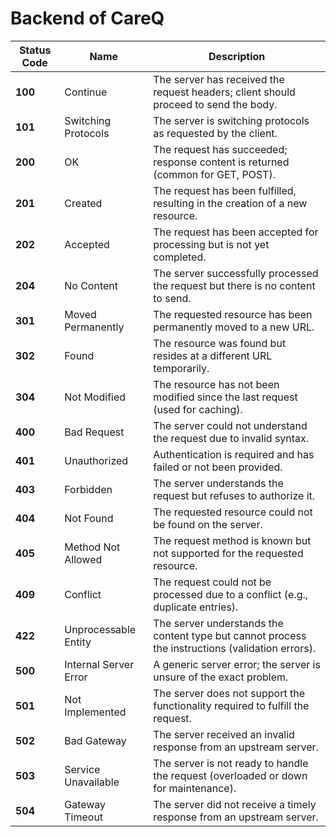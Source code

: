 # Backend of CareQ

| Status Code | Name                      | Description                                                                           |
|-------------|---------------------------|---------------------------------------------------------------------------------------|
| **100**     | Continue                  | The server has received the request headers; client should proceed to send the body.  |
| **101**     | Switching Protocols       | The server is switching protocols as requested by the client.                         |
| **200**     | OK                        | The request has succeeded; response content is returned (common for GET, POST).       |
| **201**     | Created                   | The request has been fulfilled, resulting in the creation of a new resource.          |
| **202**     | Accepted                  | The request has been accepted for processing but is not yet completed.                |
| **204**     | No Content                | The server successfully processed the request but there is no content to send.        |
| **301**     | Moved Permanently         | The requested resource has been permanently moved to a new URL.                       |
| **302**     | Found                     | The resource was found but resides at a different URL temporarily.                    |
| **304**     | Not Modified              | The resource has not been modified since the last request (used for caching).         |
| **400**     | Bad Request               | The server could not understand the request due to invalid syntax.                    |
| **401**     | Unauthorized              | Authentication is required and has failed or not been provided.                       |
| **403**     | Forbidden                 | The server understands the request but refuses to authorize it.                       |
| **404**     | Not Found                 | The requested resource could not be found on the server.                              |
| **405**     | Method Not Allowed        | The request method is known but not supported for the requested resource.             |
| **409**     | Conflict                  | The request could not be processed due to a conflict (e.g., duplicate entries).       |
| **422**     | Unprocessable Entity      | The server understands the content type but cannot process the instructions (validation errors). |
| **500**     | Internal Server Error     | A generic server error; the server is unsure of the exact problem.                    |
| **501**     | Not Implemented           | The server does not support the functionality required to fulfill the request.        |
| **502**     | Bad Gateway               | The server received an invalid response from an upstream server.                      |
| **503**     | Service Unavailable       | The server is not ready to handle the request (overloaded or down for maintenance).   |
| **504**     | Gateway Timeout           | The server did not receive a timely response from an upstream server.                 |
